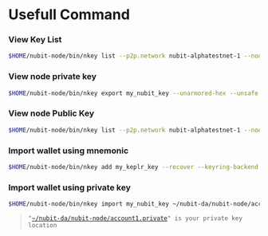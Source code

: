 # Usefull Command

### View Key List

```bash
$HOME/nubit-node/bin/nkey list --p2p.network nubit-alphatestnet-1 --node.type light
```

### View node private key

```bash
$HOME/nubit-node/bin/nkey export my_nubit_key --unarmored-hex --unsafe --p2p.network nubit-alphatestnet-1 --node.type light
```

### View node Public Key

```bash
$HOME/nubit-node/bin/nkey list --p2p.network nubit-alphatestnet-1 --node.type light
```

### Import wallet using mnemonic

```bash
$HOME/nubit-node/bin/nkey add my_keplr_key --recover --keyring-backend test --node.type light --p2p.network nubit-alphatestnet-1
```

### Import wallet using private key

```bash
$HOME/nubit-node/bin/nkey import my_nubit_key ~/nubit-da/nubit-node/account1.private --keyring-backend test --node.type light --p2p.network nubit-alphatestnet-1
```

> <pre><code>"<a data-footnote-ref href="#user-content-fn-1">~/nubit-da/nubit-node/account1.private</a>" is your private key location
> </code></pre>

[^1]: 
